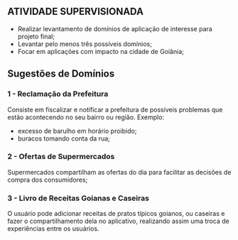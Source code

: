 ## ATIVIDADE SUPERVISIONADA

- Realizar levantamento de domínios de aplicação de interesse para projeto final;
- Levantar pelo menos três possíveis domínios;
- Focar em aplicações com impacto na cidade de Goiânia;

## Sugestões de Domínios

### 1 - Reclamação da Prefeitura
Consiste em fiscalizar e notificar a prefeitura de possíveis problemas que estão acontecendo no seu bairro ou região. Exemplo: 
- excesso de barulho em horário proibido;
- buracos tomando conta da rua;

### 2 - Ofertas de Supermercados
Supermercados compartilham as ofertas do dia para facilitar as decisões de compra dos consumidores;

### 3 - Livro de Receitas Goianas e Caseiras
O usuário pode adicionar receitas de pratos típicos goianos, ou caseiras e fazer o compartilhamento dela no aplicativo, realizando assim uma troca de experiências entre os usuários.


